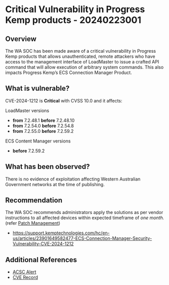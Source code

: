 # Critical Vulnerability in Progress Kemp products - 20240223001

## Overview

The WA SOC has been made aware of a critical vulnerability in Progress Kemp products that allows unauthenticated, remote attackers who have access to the management interface of LoadMaster to issue a crafted API command that will allow execution of arbitrary system commands. This also impacts Progress Kemp’s ECS Connection Manager Product.


## What is vulnerable?

CVE-2024-1212 is **Critical** with CVSS 10.0 and it affects:

 LoadMaster versions

- **from** 7.2.48.1 **before** 7.2.48.10
- **from** 7.2.54.0 **before** 7.2.54.8
- **from** 7.2.55.0 **before** 7.2.59.2


ECS Content Manager versions

- **before** 7.2.59.2


## What has been observed?

There is no evidence of exploitation affecting Western Australian Government networks at the time of publishing.


## Recommendation

The WA SOC recommends administrators apply the solutions as per vendor instructions to all affected devices within expected timeframe of *one month.* (refer [Patch Management](../guidelines/patch-management.md))

- https://support.kemptechnologies.com/hc/en-us/articles/23901649582477-ECS-Connection-Manager-Security-Vulnerability-CVE-2024-1212


## Additional References

- [ACSC Alert](https://www.cyber.gov.au/about-us/view-all-content/alerts-and-advisories/vulnerability-in-progress-kemp-products)
- [CVE Record](https://www.cve.org/CVERecord?id=CVE-2024-1212)
